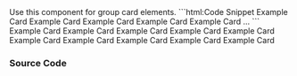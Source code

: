
<webui-page-segment elevation="10">
    Use this component for group card elements.
</webui-page-segment>

<webui-side-by-side>
    ```html:Code Snippet
        <webui-cards card-width="220">
            <webui-card>
                Example Card
            </webui-card>
            <webui-card name="Example">
                Example Card
            </webui-card>
            <webui-card avatar="solid star">
                Example Card
            </webui-card>
            <webui-card name="Example" avatar="solid star">
                Example Card
            </webui-card>
            <webui-card name="Example" avatar="solid star" link="/">
                Example Card
            </webui-card>
            ...
        </webui-cards>
    ```
    <webui-cards card-width="300">
        <webui-card>
            Example Card
        </webui-card>
        <webui-card name="Example">
            Example Card
        </webui-card>
        <webui-card avatar="solid star">
            Example Card
        </webui-card>
        <webui-card name="Example" avatar="solid star">
            Example Card
        </webui-card>
        <webui-card name="Example" avatar="solid star" link="/">
            Example Card
        </webui-card>
        <webui-card>
            Example Card
        </webui-card>
        <webui-card>
            Example Card
        </webui-card>
        <webui-card>
            Example Card
        </webui-card>
        <webui-card>
            Example Card
        </webui-card>
        <webui-card>
            Example Card
        </webui-card>
    </webui-cards>
</webui-side-by-side>

### Source Code

<webui-code src="https://cdn.myfi.ws/webui/cards.js" language="javascript" label="cards.js"></webui-code>
